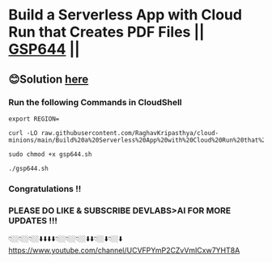 # Build a Serverless App with Cloud Run that Creates PDF Files || [GSP644](https://www.cloudskillsboost.google/focuses/8390?parent=catalog) ||

## 😊Solution [here](https://youtu.be/QeBtNWLdxx4)

### Run the following Commands in CloudShell

```
export REGION=
```
```
curl -LO raw.githubusercontent.com/RaghavKripasthya/cloud-minions/main/Build%20a%20Serverless%20App%20with%20Cloud%20Run%20that%20Creates%20PDF%20Files/gsp644.sh

sudo chmod +x gsp644.sh

./gsp644.sh
```

### Congratulations !!
### PLEASE DO LIKE & SUBSCRIBE DEVLABS>AI FOR MORE UPDATES !!!
👇🏼👇🏼👇🏼⬇️⬇️⬇️⬇️👇🏼👇🏼👇🏼⬇️⬇️👇🏼⬇️👇🏼⬇️
https://www.youtube.com/channel/UCVFPYmP2CZvVmICxw7YHT8A
